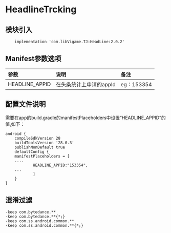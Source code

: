 # HeadlineTrcking

## 模块引入

```text
    implementation 'com.libVigame.TJ:HeadLine:2.0.2'
```

## Manifest参数选项

| 参数 | 说明 | 备注 |
| :--- | :--- | :--- |
| HEADLINE\_APPID | 在头条统计上申请的appId | eg：153354 |

## 配置文件说明

需要在app的build.gradle的manifestPlaceholders中设置“HEADLINE\_APPID”的值,如下：

```text
android {
    compileSdkVersion 28
    buildToolsVersion '28.0.3'
    publishNonDefault true
    defaultConfig {
    manifestPlaceholders = [
    ....
            HEADLINE_APPID:"153354",
    ...
            ]
    }
}
```

## 混淆过滤

```text
-keep com.bytedance.**
-keep com.bytedance.**{*;}
-keep com.ss.android.common.**
-keep com.ss.android.common.**{*;}
```

